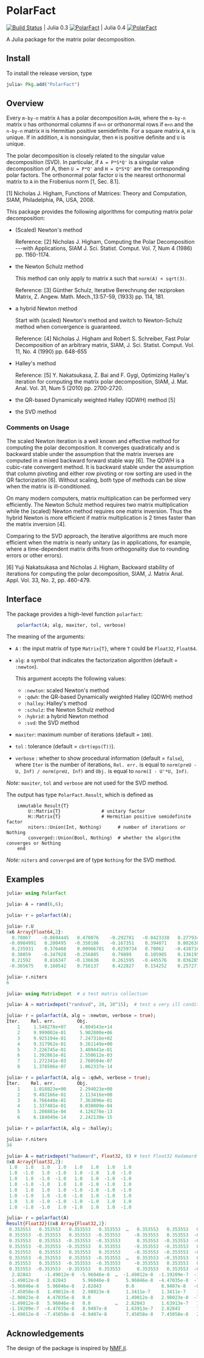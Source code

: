 # PolarFact

[![Build Status](https://travis-ci.org/weijianzhang/PolarFact.jl.svg?branch=master)](https://travis-ci.org/weijianzhang/PolarFact.jl)
| Julia 0.3 [![PolarFact](http://pkg.julialang.org/badges/PolarFact_release.svg)](http://pkg.julialang.org/?pkg=PolarFact&ver=release)
| Julia 0.4 [![PolarFact](http://pkg.julialang.org/badges/PolarFact_nightly.svg)](http://pkg.julialang.org/?pkg=PolarFact&ver=nightly)

A Julia package for the matrix polar decomposition.

## Install

To install the release version, type

```julia
julia> Pkg.add("PolarFact")
```

## Overview 

Every ``m-by-n`` matrix ``A`` has a polar decomposition ``A=UH``,
where the ``m-by-n`` matrix ``U`` has orthonormal columns if ``m>n``
or orthonormal rows if ``m<n`` and the ``n-by-n`` matrix ``H`` is
Hermitian positive semidefinite. For a square matrix ``A``, ``H`` is
unique. If in addition, ``A`` is nonsingular, then ``H`` is positive
definite and ``U`` is unique.

The polar decomposition is closely related to the singular value
decomposition (SVD). In particular, if ``A = P*S*Q'`` is a singular
value decomposition of A, then ``U = P*Q'`` and ``H = Q*S*Q'`` are the
corresponding polar factors. The orthonormal polar factor ``U`` is the
nearest orthonormal matrix to ``A`` in the Frobenius norm [1, Sec. 8.1]. 

[1] Nicholas J. Higham, Functions of Matrices: Theory and Computation,
SIAM, Philadelphia, PA, USA, 2008.

This package provides the following algorithms for computing matrix
polar decomposition:

* (Scaled) Newton's method

	Reference:
	[2] Nicholas J. Higham, Computing the Polar Decomposition ---with Applications,
	SIAM J. Sci. Statist. Comput. Vol. 7, Num 4 (1986) pp. 1160-1174.
	
* the Newton Schulz method 
  
    This method can only apply to matrix ``A`` such that ``norm(A) < sqrt(3)``.

	Reference:
	[3] Günther Schulz, Iterative Berechnung der reziproken Matrix, Z. Angew.
	Math. Mech.,13:57-59, (1933) pp. 114, 181.

* a hybrid Newton method

	Start with (scaled) Newton's method and switch to Newton-Schulz method
	when convergence is guaranteed.

	Reference:
	[4] Nicholas J. Higham and Robert S. Schreiber, Fast Polar
	Decomposition of an arbitrary matrix, SIAM, J. Sci. Statist. Comput.
	Vol. 11, No. 4 (1990) pp. 648-655

* Halley's method

	Reference:
	[5] Y. Nakatsukasa, Z. Bai and F. Gygi, Optimizing Halley's iteration 
	for computing the matrix polar decomposition, SIAM, J. Mat. Anal. 
	Vol. 31, Num 5 (2010) pp. 2700-2720. 

* the QR-based Dynamically weighted Halley (QDWH) method [5]  

* the SVD method

### Comments on Usage

The scaled Newton iteration is a well known and effective method for
computing the polar decomposition. It converges quadratically and is
backward stable under the assumption that the matrix inverses are
computed in a mixed backward forward stable way [6]. The QDWH is a
cubic-rate convergent method.  It is backward stable under the
assumption that column pivoting and either row pivoting or row sorting
are used in the QR factorization [6].  Without scaling, both type of
methods can be slow when the matrix is ill-conditioned.

On many modern computers, matrix multiplication can be performed
very efficiently. The Newton Schulz method requires two matrix
multiplication while the (scaled) Newton method requires one matrix
inversion. Thus the hybrid Newton is more efficient if matrix
multiplication is 2 times faster than the matrix inversion [4].

Comparing to the SVD approach, the iterative algorithms are much more
efficient when the matrix is nearly unitary (as in applications, for
example, where a time-dependent matrix drifts from orthogonality due
to rounding errors or other errors).

[6] Yuji Nakatsukasa and Nicholas J. Higham, Backward stability of
iterations for computing the polar decomposition, SIAM, J.
Matrix Anal. Appl. Vol. 33, No. 2, pp. 460-479. 


## Interface

The package provides a high-level function ``polarfact``:

```julia
	polarfact(A; alg, maxiter, tol, verbose)
```

The meaning of the arguments:

- ``A`` : the input matrix of type ``Matrix{T}``, where ``T`` could be
          ``Float32``, ``Float64``. 

- ``alg``: a symbol that indicates the factorization algorithm (default = ``:newton``).

	This argument accepts the following values:

	- ``:newton``: scaled Newton's method
	- ``:qdwh``: the QR-based Dynamically weighted Halley (QDWH) method
	- ``:halley``: Halley's method
	- ``:schulz``: the Newton Schulz method
	- ``:hybrid``: a hybrid Newton method 
	- ``:svd``: the SVD method

- ``maxiter``: maximum number of iterations (default = ``100``).

- ``tol`` :  tolerance (default = ``cbrt(eps(T))``).

- ``verbose`` : whether to show procedural information (default = ``false``), where
               ``Iter`` is the number of iterations, ``Rel. err.`` is equal to
			   ``norm(preU - U, Inf) / norm(preU, Inf)`` and ``Obj.`` is equal to
			   ``norm(I - U'*U, Inf)``. 

*Note:* ``maxiter``, ``tol`` and ``verbose`` are not used for the
SVD method.

The output has type ``PolarFact.Result``, which is defined as 

```
	immutable Result{T}
		U::Matrix{T}               # unitary factor
		H::Matrix{T}               # Hermitian positive semidefinite factor
		niters::Union(Int, Nothing)      # number of iterations or Nothing
		converged::Union(Bool, Nothing)  # whether the algorithm converges or Nothing
	end
```

*Note:* ``niters`` and ``converged`` are of type ``Nothing`` for the
SVD method. 

## Examples

```julia
julia> using PolarFact

julia> A = rand(6,6);

julia> r = polarfact(A);

julia> r.U
6x6 Array{Float64,2}:
  0.78067    -0.0694445   0.470076    -0.292781   -0.0423338   0.277934 
 -0.0984991   0.200495   -0.350106    -0.167351    0.394071    0.802638 
  0.235931    0.376468    0.00966701   0.0259734   0.78062    -0.438716 
  0.38059    -0.347928   -0.256805     0.79899     0.105905    0.136195 
  0.21592     0.816347   -0.136636     0.261595   -0.445576    0.0362852
 -0.365675    0.160542    0.756137     0.422827    0.154252    0.257271 

julia> r.niters
6

julia> using MatrixDepot  # a test matrix collection

julia> A = matrixdepot("randsvd", 20, 10^15);  # test a very ill conditioned random matrix 

julia> r = polarfact(A, alg = :newton, verbose = true);
Iter.    Rel. err.        Obj.         
    1     1.548278e+07     4.804543e+14
    2     9.999002e-01     5.902800e+06
    3     9.925194e-01     7.247316e+02
    4     9.317962e-01     9.261149e+00
    5     7.226745e-01     3.409441e-01
    6     1.392861e-01     2.550612e-03
    7     1.272341e-03     2.760504e-07
    8     1.378506e-07     1.062337e-14

julia> r = polarfact(A, alg = :qdwh, verbose = true);
Iter.    Rel. err.        Obj.         
    1     1.018823e+00     2.294023e+00
    2     9.492166e-01     2.113416e+00
    3     6.766440e-01     7.363896e-01
    4     1.337401e-01     8.038009e-04
    5     1.208881e-04     4.126278e-13
    6     6.184049e-14     2.242130e-15

julia> r = polarfact(A, alg = :halley);

julia> r.niters
34

julia> A = matrixdepot("hadamard", Float32, 8) # test Float32 Hadamard matrix
8x8 Array{Float32,2}:
 1.0   1.0   1.0   1.0   1.0   1.0   1.0   1.0
 1.0  -1.0   1.0  -1.0   1.0  -1.0   1.0  -1.0
 1.0   1.0  -1.0  -1.0   1.0   1.0  -1.0  -1.0
 1.0  -1.0  -1.0   1.0   1.0  -1.0  -1.0   1.0
 1.0   1.0   1.0   1.0  -1.0  -1.0  -1.0  -1.0
 1.0  -1.0   1.0  -1.0  -1.0   1.0  -1.0   1.0
 1.0   1.0  -1.0  -1.0  -1.0  -1.0   1.0   1.0
 1.0  -1.0  -1.0   1.0  -1.0   1.0   1.0  -1.0

julia> r = polarfact(A)
Result{Float32}(8x8 Array{Float32,2}:
 0.353553   0.353553   0.353553   0.353553  …   0.353553   0.353553   0.353553
 0.353553  -0.353553   0.353553  -0.353553     -0.353553   0.353553  -0.353553
 0.353553   0.353553  -0.353553  -0.353553      0.353553  -0.353553  -0.353553
 0.353553  -0.353553  -0.353553   0.353553     -0.353553  -0.353553   0.353553
 0.353553   0.353553   0.353553   0.353553     -0.353553  -0.353553  -0.353553
 0.353553  -0.353553   0.353553  -0.353553  …   0.353553  -0.353553   0.353553
 0.353553   0.353553  -0.353553  -0.353553     -0.353553   0.353553   0.353553
 0.353553  -0.353553  -0.353553   0.353553      0.353553   0.353553  -0.353553,8x8 Array{Float32,2}:
  2.82843     -1.49012e-8  -5.96046e-8  …  -1.49012e-8  -1.19209e-7  -1.49012e-8
 -1.49012e-8   2.82843      5.96046e-8      5.96046e-8  -4.47035e-8  -7.45058e-8
 -5.96046e-8   5.96046e-8   2.82843         0.0          8.9407e-8   -8.9407e-8 
 -7.45058e-8   1.49012e-8   2.98023e-8      1.3411e-7    1.3411e-7    1.49012e-7
 -2.98023e-8   4.47035e-8   0.0             1.49012e-8   2.98023e-8  -7.45058e-8
 -1.49012e-8   5.96046e-8   0.0         …   2.82843      1.63913e-7   7.45058e-8
 -1.19209e-7  -4.47035e-8   8.9407e-8       1.63913e-7   2.82843      7.45058e-8
 -1.49012e-8  -7.45058e-8  -8.9407e-8       7.45058e-8   7.45058e-8   2.82843   ,2,true)

```

## Acknowledgements

The design of the package is inspired by [NMF.jl](https://github.com/JuliaStats/NMF.jl).


